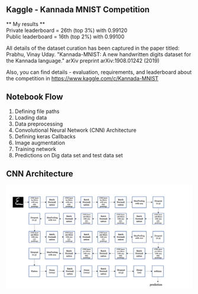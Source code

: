 ## Kaggle - Kannada MNIST Competition 

** My results ** 
<br> Private leaderboard = 26th (top 3%) with 0.99120
<br> Public leaderboard = 16th (top 2%) with 0.99100

All details of the dataset curation has been captured in the paper titled: Prabhu, Vinay Uday. "Kannada-MNIST: A new 
handwritten digits dataset for the Kannada language." arXiv preprint arXiv:1908.01242 (2019)

Also, you can find details - evaluation, requirements, and leaderboard about the competition in https://www.kaggle.com/c/Kannada-MNIST

## Notebook Flow
1) Defining file paths
2) Loading data
3) Data preprocessing
4) Convolutional Neural Network (CNN) Architecture
5) Defining keras Callbacks
6) Image augmentation
7) Training network
8) Predictions on Dig data set and test data set

## CNN Architecture
![Network Architecture](CNN_architecture.png)

